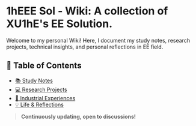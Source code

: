 # 1hEEE Sol - Wiki: A collection of XU1hE's EE Solution. 

Welcome to my personal Wiki! Here, I document my study notes, research projects, technical insights, and personal reflections in EE field.

## 📂 Table of Contents
- [📚 Study Notes](notes/NOTE.md)
- [💻 Research Projects](projects/README.md)
- [💼 Industrial Experiences](works/README.md)
- [💡 Life & Reflections](life/README.md)


> **Continuously updating, open to discussions!**
